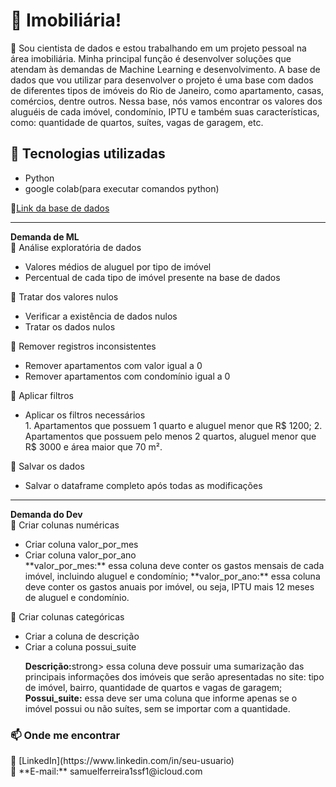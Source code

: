 <h1>📌 Imobiliária! </h1>
<p>🔹 Sou cientista de dados e estou trabalhando em um projeto pessoal na área imobiliária. Minha principal função é desenvolver soluções que atendam às demandas de Machine Learning e desenvolvimento.
A base de dados que vou utilizar para desenvolver o projeto é uma base com dados de diferentes tipos de imóveis do Rio de Janeiro, como apartamento, casas, comércios, dentre outros.
Nessa base, nós vamos encontrar os valores dos aluguéis de cada imóvel, condomínio, IPTU e também suas características, como: quantidade de quartos, suítes, vagas de garagem, etc.<p/>

<h2>🚀 Tecnologias utilizadas</h2>
<ul>
  <li>Python</li>
  <li>google colab(para executar comandos python)</li>
</ul>
<p>🔗<a href="https://raw.githubusercontent.com/alura-cursos/pandas-conhecendo-a-biblioteca/main/base-de-dados/aluguel.csv">Link da base de dados</a></p>
<hr>  
<strong>Demanda de ML</strong><br>
🔹 Análise exploratória de dados
   <ul>
    <li>Valores médios de aluguel por tipo de imóvel</li>
    <li>Percentual de cada tipo de imóvel presente na base de dados</li>
  </ul>
🔹 Tratar dos valores nulos
  <ul>
    <li>Verificar a existência de dados nulos</li>
    <li>Tratar os dados nulos</li>
  </ul>
🔹 Remover registros inconsistentes
  <ul>
    <li>Remover apartamentos com valor igual a 0</li>
    <li>Remover apartamentos com condomínio igual a 0</li>
  </ul>
🔹 Aplicar filtros
  <ul>
    <li>Aplicar os filtros necessários</li>
    1. Apartamentos que possuem 1 quarto e aluguel menor que R$ 1200;
    2. Apartamentos que possuem pelo menos 2 quartos, aluguel menor que R$ 3000 e área maior que 70 m².
  </ul>
🔹 Salvar os dados
  <ul>
    <li>Salvar o dataframe completo após todas as modificações</li>
  </ul>
  <hr>
<strong>Demanda do Dev</strong><br>
🔹 Criar colunas numéricas
  <ul>
    <li>Criar coluna valor_por_mes</li>
    <li>Criar coluna valor_por_ano</li>
    **valor_por_mes:** essa coluna deve conter os gastos mensais de cada imóvel, incluindo aluguel e condomínio;
    **valor_por_ano:** essa coluna deve conter os gastos anuais por imóvel, ou seja, IPTU mais 12 meses de aluguel e condomínio.
  </ul>
🔹 Criar colunas categóricas
  <ul>
    <li>Criar a coluna de descrição</li>
    <li>Criar a coluna possui_suite</li>
    <p><strong>Descrição:</strong>strong> essa coluna deve possuir uma sumarização das principais informações dos imóveis que serão apresentadas no site: tipo de imóvel, bairro, quantidade de quartos e vagas de garagem;
    <strong>Possui_suite:</strong> essa deve ser uma coluna que informe apenas se o imóvel possui ou não suítes, sem se importar com a quantidade.</p>
  </ul>
 
  <h3> 📫 Onde me encontrar </h3>
  🔗 [LinkedIn](https://www.linkedin.com/in/seu-usuario)<br>
  📧 **E-mail:** samuelferreira1ssf1@icloud.com 
